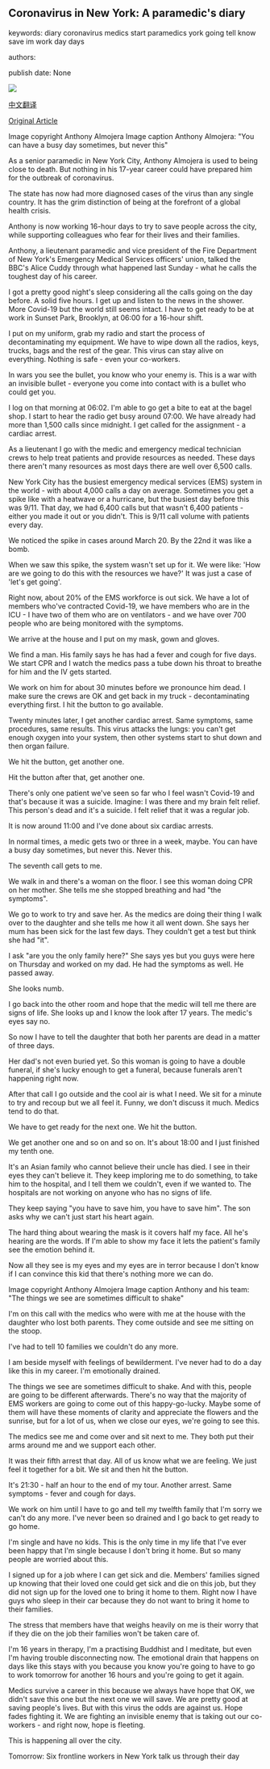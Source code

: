 ## Coronavirus in New York: A paramedic's diary

keywords: diary coronavirus medics start paramedics york going tell know save im work day days

authors: 

publish date: None

![](https://ichef.bbci.co.uk/news/1024/branded_news/59EE/production/_111722032_11cf6c75-3af3-4cb6-ad45-b19461fda7ea.jpg)

[中文翻译](Coronavirus%20in%20New%20York%3A%20A%20paramedic%27s%20diary_zh.md)

[Original Article](https://www.bbc.co.uk/news/world-us-canada-52196815)

Image copyright Anthony Almojera Image caption Anthony Almojera: "You can have a busy day sometimes, but never this"

As a senior paramedic in New York City, Anthony Almojera is used to being close to death. But nothing in his 17-year career could have prepared him for the outbreak of coronavirus.

The state has now had more diagnosed cases of the virus than any single country. It has the grim distinction of being at the forefront of a global health crisis.

Anthony is now working 16-hour days to try to save people across the city, while supporting colleagues who fear for their lives and their families.

Anthony, a lieutenant paramedic and vice president of the Fire Department of New York's Emergency Medical Services officers' union, talked the BBC's Alice Cuddy through what happened last Sunday - what he calls the toughest day of his career.

I got a pretty good night's sleep considering all the calls going on the day before. A solid five hours. I get up and listen to the news in the shower. More Covid-19 but the world still seems intact. I have to get ready to be at work in Sunset Park, Brooklyn, at 06:00 for a 16-hour shift.

I put on my uniform, grab my radio and start the process of decontaminating my equipment. We have to wipe down all the radios, keys, trucks, bags and the rest of the gear. This virus can stay alive on everything. Nothing is safe - even your co-workers.

In wars you see the bullet, you know who your enemy is. This is a war with an invisible bullet - everyone you come into contact with is a bullet who could get you.

I log on that morning at 06:02. I'm able to go get a bite to eat at the bagel shop. I start to hear the radio get busy around 07:00. We have already had more than 1,500 calls since midnight. I get called for the assignment - a cardiac arrest.

As a lieutenant I go with the medic and emergency medical technician crews to help treat patients and provide resources as needed. These days there aren't many resources as most days there are well over 6,500 calls.

New York City has the busiest emergency medical services (EMS) system in the world - with about 4,000 calls a day on average. Sometimes you get a spike like with a heatwave or a hurricane, but the busiest day before this was 9/11. That day, we had 6,400 calls but that wasn't 6,400 patients - either you made it out or you didn't. This is 9/11 call volume with patients every day.

We noticed the spike in cases around March 20. By the 22nd it was like a bomb.

When we saw this spike, the system wasn't set up for it. We were like: 'How are we going to do this with the resources we have?' It was just a case of 'let's get going'.

Right now, about 20% of the EMS workforce is out sick. We have a lot of members who've contracted Covid-19, we have members who are in the ICU - I have two of them who are on ventilators - and we have over 700 people who are being monitored with the symptoms.

We arrive at the house and I put on my mask, gown and gloves.

We find a man. His family says he has had a fever and cough for five days. We start CPR and I watch the medics pass a tube down his throat to breathe for him and the IV gets started.

We work on him for about 30 minutes before we pronounce him dead. I make sure the crews are OK and get back in my truck - decontaminating everything first. I hit the button to go available.

Twenty minutes later, I get another cardiac arrest. Same symptoms, same procedures, same results. This virus attacks the lungs: you can't get enough oxygen into your system, then other systems start to shut down and then organ failure.

We hit the button, get another one.

Hit the button after that, get another one.

There's only one patient we've seen so far who I feel wasn't Covid-19 and that's because it was a suicide. Imagine: I was there and my brain felt relief. This person's dead and it's a suicide. I felt relief that it was a regular job.

It is now around 11:00 and I've done about six cardiac arrests.

In normal times, a medic gets two or three in a week, maybe. You can have a busy day sometimes, but never this. Never this.

The seventh call gets to me.

We walk in and there's a woman on the floor. I see this woman doing CPR on her mother. She tells me she stopped breathing and had "the symptoms".

We go to work to try and save her. As the medics are doing their thing I walk over to the daughter and she tells me how it all went down. She says her mum has been sick for the last few days. They couldn't get a test but think she had "it".

I ask "are you the only family here?" She says yes but you guys were here on Thursday and worked on my dad. He had the symptoms as well. He passed away.

She looks numb.

I go back into the other room and hope that the medic will tell me there are signs of life. She looks up and I know the look after 17 years. The medic's eyes say no.

So now I have to tell the daughter that both her parents are dead in a matter of three days.

Her dad's not even buried yet. So this woman is going to have a double funeral, if she's lucky enough to get a funeral, because funerals aren't happening right now.

After that call I go outside and the cool air is what I need. We sit for a minute to try and recoup but we all feel it. Funny, we don't discuss it much. Medics tend to do that.

We have to get ready for the next one. We hit the button.

We get another one and so on and so on. It's about 18:00 and I just finished my tenth one.

It's an Asian family who cannot believe their uncle has died. I see in their eyes they can't believe it. They keep imploring me to do something, to take him to the hospital, and I tell them we couldn't, even if we wanted to. The hospitals are not working on anyone who has no signs of life.

They keep saying "you have to save him, you have to save him". The son asks why we can't just start his heart again.

The hard thing about wearing the mask is it covers half my face. All he's hearing are the words. If I'm able to show my face it lets the patient's family see the emotion behind it.

Now all they see is my eyes and my eyes are in terror because I don't know if I can convince this kid that there's nothing more we can do.

Image copyright Anthony Almojera Image caption Anthony and his team: "The things we see are sometimes difficult to shake"

I'm on this call with the medics who were with me at the house with the daughter who lost both parents. They come outside and see me sitting on the stoop.

I've had to tell 10 families we couldn't do any more.

I am beside myself with feelings of bewilderment. I've never had to do a day like this in my career. I'm emotionally drained.

The things we see are sometimes difficult to shake. And with this, people are going to be different afterwards. There's no way that the majority of EMS workers are going to come out of this happy-go-lucky. Maybe some of them will have these moments of clarity and appreciate the flowers and the sunrise, but for a lot of us, when we close our eyes, we're going to see this.

The medics see me and come over and sit next to me. They both put their arms around me and we support each other.

It was their fifth arrest that day. All of us know what we are feeling. We just feel it together for a bit. We sit and then hit the button.

It's 21:30 - half an hour to the end of my tour. Another arrest. Same symptoms - fever and cough for days.

We work on him until I have to go and tell my twelfth family that I'm sorry we can't do any more. I've never been so drained and I go back to get ready to go home.

I'm single and have no kids. This is the only time in my life that I've ever been happy that I'm single because I don't bring it home. But so many people are worried about this.

I signed up for a job where I can get sick and die. Members' families signed up knowing that their loved one could get sick and die on this job, but they did not sign up for the loved one to bring it home to them. Right now I have guys who sleep in their car because they do not want to bring it home to their families.

The stress that members have that weighs heavily on me is their worry that if they die on the job their families won't be taken care of.

I'm 16 years in therapy, I'm a practising Buddhist and I meditate, but even I'm having trouble disconnecting now. The emotional drain that happens on days like this stays with you because you know you're going to have to go to work tomorrow for another 16 hours and you're going to get it again.

Medics survive a career in this because we always have hope that OK, we didn't save this one but the next one we will save. We are pretty good at saving people's lives. But with this virus the odds are against us. Hope fades fighting it. We are fighting an invisible enemy that is taking out our co-workers - and right now, hope is fleeting.

This is happening all over the city.

Tomorrow: Six frontline workers in New York talk us through their day